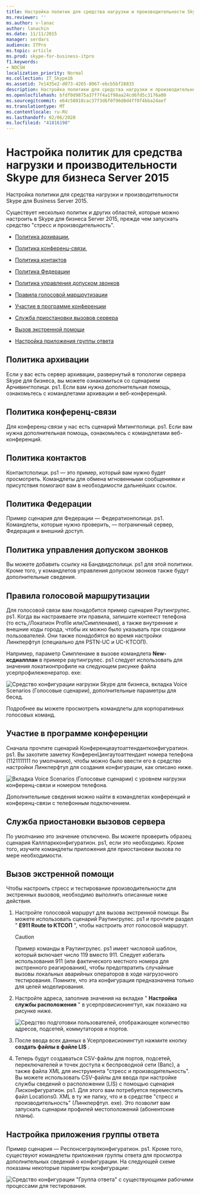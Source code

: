 ```yaml
---
title: Настройка политик для средства нагрузки и производительности Skype для бизнеса Server 2015
ms.reviewer: ''
ms.author: v-lanac
author: lanachin
ms.date: 11/11/2015
manager: serdars
audience: ITPro
ms.topic: article
ms.prod: skype-for-business-itpro
f1.keywords:
- NOCSH
localization_priority: Normal
ms.collection: IT_Skype16
ms.assetid: 7e1435e2-d073-4265-8067-ebcb5bf28835
description: Настройка политики для средства нагрузки и производительности Skype для Business Server 2015.
ms.openlocfilehash: bfdf0d9875a37f7f4a1f98aa24cd6fd5c3176a00
ms.sourcegitcommit: e64c50818cac37f3d6f0f96d0d4ff0f4bba24aef
ms.translationtype: MT
ms.contentlocale: ru-RU
ms.lasthandoff: 02/06/2020
ms.locfileid: "41816198"
---
```

# <a name="configuring-policies-for-the-skype-for-business-server-2015-stress-and-performance-tool"></a>Настройка политик для средства нагрузки и производительности Skype для бизнеса Server 2015
 
Настройка политики для средства нагрузки и производительности Skype для Business Server 2015.
  
Существует несколько политик и других областей, которые можно настроить в Skype для бизнеса Server 2015, прежде чем запускать средство "стресс и производительность".
  
- [Политика архивации](configuring-policies.md#ArchivingPolicy),
    
- [Политика конференц-связи](configuring-policies.md#ConferencingPolicy),
    
- [Политика контактов](configuring-policies.md#ContactsPolicy)
    
- [Политика Федерации](configuring-policies.md#FederationPolicy)
    
- [Политика управления допуском звонков](configuring-policies.md#CACPolicy)
    
- [Правила голосовой маршрутизации](configuring-policies.md#VoiceRoutingRules)
    
- [Участие в программе конференции](configuring-policies.md#ConfAttendantApp)
    
- [Служба приостановки вызовов сервера](configuring-policies.md#ServerCallParkServ)
    
- [Вызов экстренной помощи](configuring-policies.md#EmergencyCalls)
    
- [Настройка приложения группы ответа](configuring-policies.md#ConfigResponseGroupApp)
    
## <a name="archiving-policy"></a>Политика архивации
<a name="ArchivingPolicy"> </a>

Если у вас есть сервер архивации, развернутый в топологии сервера Skype для бизнеса, вы можете ознакомиться со сценарием Арчивингполици. ps1. Если вам нужна дополнительная помощь, ознакомьтесь с командлетами архивации и веб-конференций.
  
## <a name="conferencing-policy"></a>Политика конференц-связи
<a name="ConferencingPolicy"> </a>

Для конференц-связи у нас есть сценарий Митингполици. ps1. Если вам нужна дополнительная помощь, ознакомьтесь с командлетами веб-конференций.
  
## <a name="contacts-policy"></a>Политика контактов
<a name="ContactsPolicy"> </a>

Контактсполици. ps1 — это пример, который вам нужно будет просмотреть. Командлеты для обмена мгновенными сообщениями и присутствия помогают вам в необходимости дальнейших ссылок.
  
## <a name="federation-policy"></a>Политика Федерации
<a name="FederationPolicy"> </a>

Пример сценария для Федерации — Федератионполици. ps1. Командлеты, которые нужно проверить, — пограничный сервер, Федерация и внешний доступ.
  
## <a name="call-admission-control-policy"></a>Политика управления допуском звонков
<a name="CACPolicy"> </a>

Вы можете добавить ссылку на Бандвидсполици. ps1 для этой политики. Кроме того, у командлетов управления допуском звонков также будут дополнительные сведения.
  
## <a name="voice-routing-rules"></a>Правила голосовой маршрутизации
<a name="VoiceRoutingRules"> </a>

Для голосовой связи вам понадобится пример сценария Раутингрулес. ps1. Когда вы настраиваете эти правила, запишите контекст телефона (то есть,/Локатион Profile или/Симпленаме), а также внутренние и внешние коды города, чтобы их можно было указывать при создании пользователей. Они также понадобятся во время настройки Линкперфтул (специально для PSTN-UC и UC-КТСОП).
  
Например, параметр Симпленаме в вызове командлета **New-ксдиалплан** в примере раутингрулес. ps1 следует использовать для значения локатионпрофиле на следующем рисунке файла усерпрофилеженератор. exe:
  
![Средство конфигурации нагрузки Skype для бизнеса, вкладка Voice Scenarios (Голосовые сценарии), дополнительные параметры для бесед.](../../media/59f42e4e-8f1e-4d43-9ae2-9e6026191951.png)
  
Подробнее вы можете просмотреть командлеты для корпоративных голосовых команд.
  
## <a name="conference-attendant-application"></a>Участие в программе конференции
<a name="ConfAttendantApp"> </a>

Сначала прочтите сценарий Конференцеаутоаттендантконфигуратион. ps1. Вы захотите заметку КонференЦингаутоаттендант номера телефона (1121111111 по умолчанию), чтобы можно было ввести его в средство настройки Линкперфтул для создания конфигурации, как описано ниже.
  
![Вкладка Voice Scenarios (Голосовые сценарии) с уровнем нагрузки конференц-связи и номером телефона.](../../media/a3ea5fc0-8b3d-4842-b809-f137f470dbdc.png)
  
Дополнительные сведения можно найти в командлетах конференций и конференц-связи с телефонным подключением.
  
## <a name="server-call-park-service"></a>Служба приостановки вызовов сервера
<a name="ServerCallParkServ"> </a>

По умолчанию это значение отключено. Вы можете проверить образец сценария Каллпаркконфигуратион. ps1, если это необходимо. Кроме того, изучите командлеты приложения для приостановки вызова по мере необходимости.
  
## <a name="emergency-calls"></a>Вызов экстренной помощи
<a name="EmergencyCalls"> </a>

Чтобы настроить стресс и тестирование производительности для экстренных вызовов, необходимо выполнить описанные ниже действия.
  
1. Настройте голосовой маршрут для вызова экстренной помощи. Вы можете использовать сценарий Раутингрулес. ps1 и прочтите раздел " **E911 Route to КТСОП** ", чтобы настроить этот голосовой маршрут.
    
    > [!CAUTION]
    > Пример команды в Раутингрулес. ps1 имеет числовой шаблон, который включает число 119 вместо 911. Следует избегать использования 911 (или фактического местного номера для экстренного реагирования), чтобы предотвратить случайные вызовы локальных аварийных операторов в ходе нагрузочного тестирования. Помните, что эта конфигурация предназначена только для целей моделирования. 
  
2. Настройте адреса, заполнив значения на вкладке " **Настройка службы расположения** " в усерпровисионингтул, как показано на рисунке ниже.
    
     ![Средство подготовки пользователей, отображающее количество адресов, подсетей, коммутаторов и портов.](../../media/ebe85a0c-750f-4301-97d4-d158a40ea98a.png)
  
3. После ввода всех данных в Усерпровисионингтул нажмите кнопку **создать файлы в файле LIS** .
    
4. Теперь будут создаваться CSV-файлы для портов, подсетей, переключателей и точек доступа к беспроводной сети (Вапс), а также файла XML для инструмента "стресс и производительность". Вы можете использовать CSV-файлы для ввода при настройке службы сведений о расположении (LIS) с помощью сценария Лисконфигуратион. ps1. Для этого вам потребуется переместить файл Locations0. XML в ту же папку, что и в средстве "стресс и производительность" (Линкперфтул. exe). Это позволит вам запускать сценарии профилей местоположений (абонентские планы).
    
## <a name="configuring-response-group-application"></a>Настройка приложения группы ответа
<a name="ConfigResponseGroupApp"> </a>

Пример сценария — Респонсеграупконфигуратион. ps1. Кроме того, существуют командлеты приложения группы ответа для просмотра дополнительных сведений о конфигурации. На следующей схеме показаны некоторые параметры конфигурации:
  
![Средство конфигурации "Группа ответа" с существующими рабочими процессами для тестирования.](../../media/e218a345-4813-4332-8cff-b48de05017ef.jpg)
  

